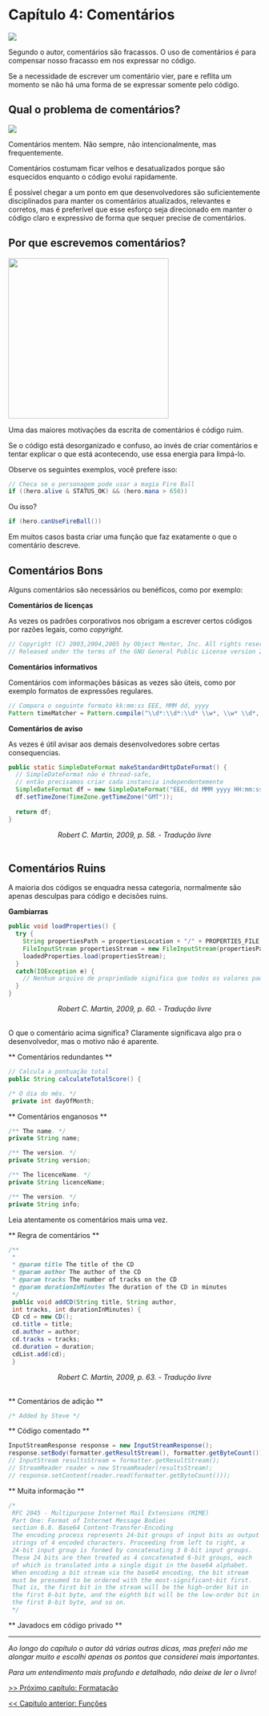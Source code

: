 # Capítulo 4: Comentários
<img src="https://i.imgur.com/d9rgvMT.png">

Segundo o autor, comentários são fracassos. O uso de comentários é para compensar nosso fracasso em nos expressar no código.

Se a necessidade de escrever um comentário vier, pare e reflita um momento se não há uma forma de se expressar somente pelo código.

## Qual o problema de comentários?
<img src="https://i.imgur.com/ioIHtPe.png">

Comentários mentem. Não sempre, não intencionalmente, mas frequentemente. 

Comentários costumam ficar velhos e desatualizados porque são esquecidos enquanto o código evolui rapidamente.

É possível chegar a um ponto em que desenvolvedores são suficientemente disciplinados para manter os comentários atualizados, relevantes e corretos, mas é preferível que esse esforço seja direcionado em manter o código claro e expressivo de forma que sequer precise de comentários.

## Por que escrevemos comentários?
<img src="https://i.imgur.com/V4Y1ezm.png" width="320">

Uma das maiores motivações da escrita de comentários é código ruim. 

Se o código está desorganizado e confuso, ao invés de criar comentários e tentar explicar o que está acontecendo, use essa energia para limpá-lo.

Observe os seguintes exemplos, você prefere isso:
```java
// Checa se o personagem pode usar a magia Fire Ball
if ((hero.alive & STATUS_OK) && (hero.mana > 650))
```
Ou isso?

```java
if (hero.canUseFireBall())
```
Em muitos casos basta criar uma função que faz exatamente o que o comentário descreve.

## Comentários Bons
Alguns comentários são necessários ou benéficos, como por exemplo:

**Comentários de licenças**

As vezes os padrões corporativos nos obrigam a escrever certos códigos por razões legais, como _copyright_.
```java
// Copyright (C) 2003,2004,2005 by Object Mentor, Inc. All rights reserved.
// Released under the terms of the GNU General Public License version 2 or later.
```

**Comentários informativos**

Comentários com informações básicas as vezes são úteis, como por exemplo formatos de expressões regulares.
```java
// Compara o seguinte formato kk:mm:ss EEE, MMM dd, yyyy
Pattern timeMatcher = Pattern.compile("\\d*:\\d*:\\d* \\w*, \\w* \\d*, \\d*");
```

**Comentários de aviso**

As vezes é útil avisar aos demais desenvolvedores sobre certas consequencias.
```java
public static SimpleDateFormat makeStandardHttpDateFormat() {
  // SimpleDateFormat não é thread-safe,
  // então precisamos criar cada instancia independentemente
  SimpleDateFormat df = new SimpleDateFormat("EEE, dd MMM yyyy HH:mm:ss z");
  df.setTimeZone(TimeZone.getTimeZone("GMT"));
  
  return df;
}
```
<div align="center">
  <i>Robert C. Martin, 2009, p. 58. - Tradução livre</i>
</div>
<br>

## Comentários Ruins
A maioria dos códigos se enquadra nessa categoria, normalmente são apenas desculpas para código e decisões ruins.

**Gambiarras**
```java
public void loadProperties() {
  try {
    String propertiesPath = propertiesLocation + "/" + PROPERTIES_FILE;
    FileInputStream propertiesStream = new FileInputStream(propertiesPath);
    loadedProperties.load(propertiesStream);
  }
  catch(IOException e) {
    // Nenhum arquivo de propriedade significa que todos os valores padrões foram carregados
  }
}
```
<div align="center">
  <i>Robert C. Martin, 2009, p. 60. - Tradução livre</i>
</div>
<br>

O que o comentário acima significa? Claramente significava algo pra o desenvolvedor, mas o motivo não é aparente.

** Comentários redundantes **
```java
// Calcula a pontuação total
public String calculateTotalScore() {

```

```java
/* O dia do mês. */
 private int dayOfMonth;
```

** Comentários enganosos **
```java
/** The name. */
private String name;

/** The version. */
private String version;

/** The licenceName. */
private String licenceName;

/** The version. */
private String info;
```
Leia atentamente os comentários mais uma vez.

** Regra de comentários **
```java
/**
 *
 * @param title The title of the CD
 * @param author The author of the CD
 * @param tracks The number of tracks on the CD
 * @param durationInMinutes The duration of the CD in minutes
 */
 public void addCD(String title, String author,
 int tracks, int durationInMinutes) {
 CD cd = new CD();
 cd.title = title;
 cd.author = author;
 cd.tracks = tracks;
 cd.duration = duration;
 cdList.add(cd);
 }
```
<div align="center">
  <i>Robert C. Martin, 2009, p. 63. - Tradução livre</i>
</div>
<br>

** Comentários de adição **
```java
/* Added by Steve */
```

** Código comentado **
```java
InputStreamResponse response = new InputStreamResponse();
response.setBody(formatter.getResultStream(), formatter.getByteCount());
// InputStream resultsStream = formatter.getResultStream();
// StreamReader reader = new StreamReader(resultsStream);
// response.setContent(reader.read(formatter.getByteCount()));
```

** Muita informação **
```java
/*
 RFC 2045 - Multipurpose Internet Mail Extensions (MIME)
 Part One: Format of Internet Message Bodies
 section 6.8. Base64 Content-Transfer-Encoding
 The encoding process represents 24-bit groups of input bits as output
 strings of 4 encoded characters. Proceeding from left to right, a
 24-bit input group is formed by concatenating 3 8-bit input groups.
 These 24 bits are then treated as 4 concatenated 6-bit groups, each
 of which is translated into a single digit in the base64 alphabet.
 When encoding a bit stream via the base64 encoding, the bit stream
 must be presumed to be ordered with the most-significant-bit first.
 That is, the first bit in the stream will be the high-order bit in
 the first 8-bit byte, and the eighth bit will be the low-order bit in
 the first 8-bit byte, and so on.
 */
```

** Javadocs em código privado **


---

_Ao longo do capítulo o autor dá várias outras dicas, mas preferi não me alongar muito e escolhi apenas os pontos que considerei mais importantes._

_Para um entendimento mais profundo e detalhado, não deixe de ler o livro!_

[>> Próximo capítulo: Formatação](https://github.com/allan-pires/cleancode4noobs/blob/master/capitulo-5/formatacao.md)

[<< Capitulo anterior: Funções](https://github.com/allan-pires/cleancode4noobs/blob/master/capitulo-3/funcoes.md)
